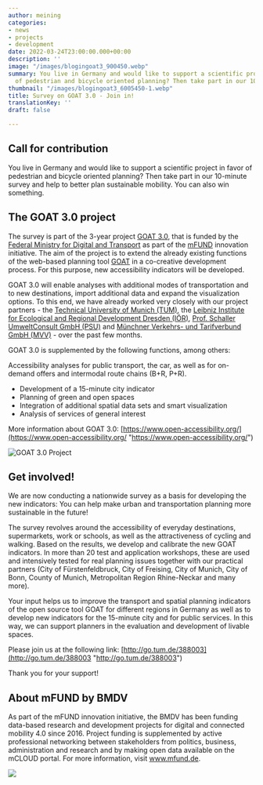 ```yaml
---
author: meining
categories:
- news
- projects
- development
date: 2022-03-24T23:00:00.000+00:00
description: ''
image: "/images/blogingoat3_900450.webp"
summary: You live in Germany and would like to support a scientific project in favor
  of pedestrian and bicycle oriented planning? Then take part in our 10-minute survey.
thumbnail: "/images/blogingoat3_6005450-1.webp"
title: Survey on GOAT 3.0 - Join in!
translationKey: ''
draft: false

---
```

## Call for contribution

You live in Germany and would like to support a scientific project in favor of pedestrian and bicycle oriented planning? Then take part in our 10-minute survey and help to better plan sustainable mobility. You can also win something.

## The GOAT 3.0 project

The survey is part of the 3-year project [GOAT 3.0](../2021-12-28-goat3_0/ "What is GOAT 3.0?"), that is funded by the [Federal Ministry for Digital and Transport](https://www.bmvi.de/DE/Home/home.html "BMDV") as part of the [mFUND](https://www.bmvi.de/EN/Topics/Digital-Matters/mFund/mFund.html "mFUND") innovation initiative. The aim of the project is to extend the already existing functions of the web-based planning tool [GOAT](../../goat "What is GOAT?") in a co-creative development process. For this purpose, new accessibility indicators will be developed.

GOAT 3.0 will enable analyses with additional modes of transportation and to new destinations, import additional data and expand the visualization options. To this end, we have already worked very closely with our project partners - the [Technical University of Munich (TUM)](https://www.mos.ed.tum.de/en/sv/homepage/ "TUM"), the [Leibniz Institute for Ecological and Regional Development Dresden (IÖR)](https://www.ioer.de/ "IÖR"), [Prof. Schaller UmweltConsult GmbH (PSU)](https://www.psu-schaller.de/ "PSU") and [Münchner Verkehrs- und Tarifverbund GmbH (MVV)](https://www.mvv-muenchen.de/ "MVV") - over the past few months.

GOAT 3.0 is supplemented by the following functions, among others:

Accessibility analyses for public transport, the car, as well as for on-demand offers and intermodal route chains (B+R, P+R).

* Development of a 15-minute city indicator
* Planning of green and open spaces
* Integration of additional spatial data sets and smart visualization
* Analysis of services of general interest

More information about GOAT 3.0: [https://www.open-accessibility.org/](https://www.open-accessibility.org/ "https://www.open-accessibility.org/")

![GOAT 3.0 Project](/images/blogingoat3_6000450.webp)

## Get involved!

We are now conducting a nationwide survey as a basis for developing the new indicators: You can help make urban and transportation planning more sustainable in the future!

The survey revolves around the accessibility of everyday destinations, supermarkets, work or schools, as well as the attractiveness of cycling and walking. Based on the results, we develop and calibrate the new GOAT indicators. In more than 20 test and application workshops, these are used and intensively tested for real planning issues together with our practical partners (City of Fürstenfeldbruck, City of Freising, City of Munich, City of Bonn, County of Munich, Metropolitan Region Rhine-Neckar and many more).

Your input helps us to improve the transport and spatial planning indicators of the open source tool GOAT for different regions in Germany as well as to develop new indicators for the 15-minute city and for public services. In this way, we can support planners in the evaluation and development of livable spaces.

Please join us at the following link: [http://go.tum.de/388003](http://go.tum.de/388003 "http://go.tum.de/388003") 

Thank you for your support!

## About mFUND by BMDV

As part of the mFUND innovation initiative, the BMDV has been funding data-based research and development projects for digital and connected mobility 4.0 since 2016. Project funding is supplemented by active professional networking between stakeholders from politics, business, administration and research and by making open data available on the mCLOUD portal. For more information, visit www.mfund.de.

![](/images/blog/goat3.0/mfund_goat3.0.webp)
